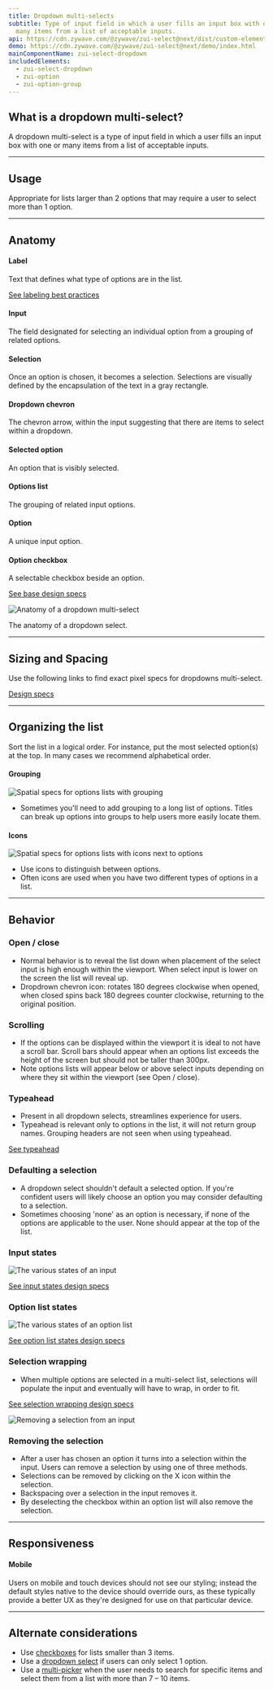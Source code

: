 ```yaml
---
title: Dropdown multi-selects
subtitle: Type of input field in which a user fills an input box with one or
  many items from a list of acceptable inputs.
api: https://cdn.zywave.com/@zywave/zui-select@next/dist/custom-elements.json
demo: https://cdn.zywave.com/@zywave/zui-select@next/demo/index.html
mainComponentName: zui-select-dropdown
includedElements:
  - zui-select-dropdown
  - zui-option
  - zui-option-group
---
```

## What is a dropdown multi-select?

A dropdown multi-select is a type of input field in which a user fills an input box with one or many items from a list of acceptable inputs.

- - -

## Usage

Appropriate for lists larger than 2 options that may require a user to select more than 1 option.

- - -

## Anatomy

#### Label

Text that defines what type of options are in the list.

[See labeling best practices](/design-system/patterns/forms/)

#### Input

The field designated for selecting an individual option from a grouping of related options.

#### Selection

Once an option is chosen, it becomes a selection. Selections are visually defined by the encapsulation of the text in a gray rectangle.

#### Dropdown chevron

The chevron arrow, within the input suggesting that there are items to select within a dropdown.

#### Selected option

An option that is visibly selected.

#### Options list

The grouping of related input options.

#### Option

A unique input option.

#### Option checkbox

A selectable checkbox beside an option.

[See base design specs](https://xd.adobe.com/view/92759d6f-effe-410f-b096-7076edaecf0b-c726/grid)

![Anatomy of a dropdown multi-select](/images/components/dropdown-multi-select/multi_select_label.svg)

The anatomy of a dropdown select.

- - -

## Sizing and Spacing

Use the following links to find exact pixel specs for dropdowns multi-select.

[Design specs](https://xd.adobe.com/view/92759d6f-effe-410f-b096-7076edaecf0b-c726/grid)

- - -

## Organizing the list

Sort the list in a logical order. For instance, put the most selected option(s) at the top. In many cases we recommend alphabetical order.

#### Grouping

![Spatial specs for options lists with grouping](/images/components/dropdown-multi-select/multiselect_grouping_specs.svg)

* Sometimes you'll need to add grouping to a long list of options. Titles can break up options into groups to help users more easily locate them.

#### Icons

![Spatial specs for options lists with icons next to options](/images/components/dropdown-multi-select/multiselect_icon_specs.svg)

* Use icons to distinguish between options.
* Often icons are used when you have two different types of options in a list.

- - -

## Behavior

### Open / close

* Normal behavior is to reveal the list down when placement of the select input is high enough within the viewport. When select input is lower on the screen the list will reveal up.
* Dropdrown chevron icon: rotates 180 degrees clockwise when opened, when closed spins back 180 degrees counter clockwise, returning to the original position.

### Scrolling

* If the options can be displayed within the viewport it is ideal to not have a scroll bar. Scroll bars should appear when an options list exceeds the height of the screen but should not be taller than 300px.
* Note options lists will appear below or above select inputs depending on where they sit within the viewport (see Open / close).

### Typeahead

* Present in all dropdown selects, streamlines experience for users.
* Typeahead is relevant only to options in the list, it will not return group names. Grouping headers are not seen when using typeahead.

[See typeahead](/design-system/patterns/typeahead/)

### Defaulting a selection

* A dropdown select shouldn't default a selected option. If you're confident users will likely choose an option you may consider defaulting to a selection.
* Sometimes choosing 'none' as an option is necessary, if none of the options are applicable to the user. None should appear at the top of the list.

### Input states

![The various states of an input](/images/components/dropdown-multi-select/multiselect_states.svg)

[See input states design specs](https://xd.adobe.com/view/92759d6f-effe-410f-b096-7076edaecf0b-c726/screen/7b6c4ddd-55fa-4521-8598-7e5b280b5aec/)

### Option list states

![The various states of an option list](/images/components/dropdown-multi-select/multiselect_list_states.svg)

[See option list states design specs](https://xd.adobe.com/view/92759d6f-effe-410f-b096-7076edaecf0b-c726/screen/c6b9b274-0fab-4b09-895a-28d141fe96ca/)

### Selection wrapping

* When multiple options are selected in a multi-select list, selections will populate the input and eventually will have to wrap, in order to fit.

[See selection wrapping design specs](https://xd.adobe.com/view/92759d6f-effe-410f-b096-7076edaecf0b-c726/screen/38048d13-2726-4db4-84aa-54048de9c1f1/)

![Removing a selection from an input](/images/components/dropdown-multi-select/tag_specs.svg)

### Removing the selection

* After a user has chosen an option it turns into a selection within the input. Users can remove a selection by using one of three methods.
* Selections can be removed by clicking on the X icon within the selection.
* Backspacing over a selection in the input removes it.
* By deselecting the checkbox within an option list will also remove the selection.

- - -

## Responsiveness

#### Mobile

Users on mobile and touch devices should not see our styling; instead the default styles native to the device should override ours, as these typically provide a better UX as they're designed for use on that particular device.

- - -

## Alternate considerations

* Use [checkboxes](/design-system/components/checkboxes/) for lists smaller than 3 items.
* Use a [dropdown select](/design-system/components/dropdown-selects/) if users can only select 1 option.
* Use a [multi-picker](/design-system/components/pickers/) when the user needs to search for specific items and select them from a list with more than 7 – 10 items.